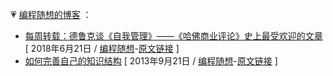 💗 [编程随想的博客](https://program-think.blogspot.com/) ：

- [每周转载：德鲁克谈《自我管理》——《哈佛商业评论》史上最受欢迎的文章](https://taoste.github.io/Hello-World/eBook/ProgramThink/weekly-share-121.png)  [ 2018年6月21日 / [编程随想](https://program-think.blogspot.com/)-[原文链接](https://program-think.blogspot.com/2018/06/weekly-share-121.html) ]
- [如何完善自己的知识结构](https://taoste.github.io/Hello-World/eBook/ProgramThink/knowledge-structure.png)  [ 2013年9月21日 / [编程随想](https://program-think.blogspot.com/)-[原文链接](https://program-think.blogspot.com/2013/09/knowledge-structure.html) ]	
